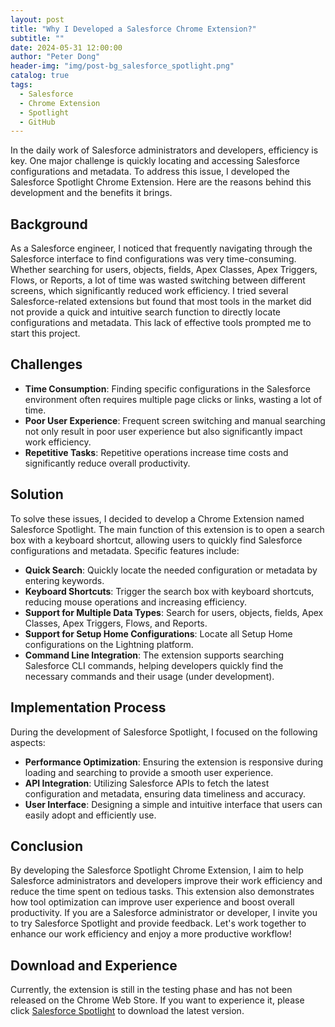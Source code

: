 ```yaml
---
layout: post
title: "Why I Developed a Salesforce Chrome Extension?"
subtitle: ""
date: 2024-05-31 12:00:00
author: "Peter Dong"
header-img: "img/post-bg_salesforce_spotlight.png"
catalog: true
tags:
  - Salesforce
  - Chrome Extension
  - Spotlight
  - GitHub
---
```



In the daily work of Salesforce administrators and developers, efficiency is key. One major challenge is quickly locating and accessing Salesforce configurations and metadata. To address this issue, I developed the Salesforce Spotlight Chrome Extension. Here are the reasons behind this development and the benefits it brings.

## Background

As a Salesforce engineer, I noticed that frequently navigating through the Salesforce interface to find configurations was very time-consuming. Whether searching for users, objects, fields, Apex Classes, Apex Triggers, Flows, or Reports, a lot of time was wasted switching between different screens, which significantly reduced work efficiency. I tried several Salesforce-related extensions but found that most tools in the market did not provide a quick and intuitive search function to directly locate configurations and metadata. This lack of effective tools prompted me to start this project.

## Challenges

- **Time Consumption**: Finding specific configurations in the Salesforce environment often requires multiple page clicks or links, wasting a lot of time.
- **Poor User Experience**: Frequent screen switching and manual searching not only result in poor user experience but also significantly impact work efficiency.
- **Repetitive Tasks**: Repetitive operations increase time costs and significantly reduce overall productivity.

## Solution

To solve these issues, I decided to develop a Chrome Extension named Salesforce Spotlight. The main function of this extension is to open a search box with a keyboard shortcut, allowing users to quickly find Salesforce configurations and metadata. Specific features include:

- **Quick Search**: Quickly locate the needed configuration or metadata by entering keywords.
- **Keyboard Shortcuts**: Trigger the search box with keyboard shortcuts, reducing mouse operations and increasing efficiency.
- **Support for Multiple Data Types**: Search for users, objects, fields, Apex Classes, Apex Triggers, Flows, and Reports.
- **Support for Setup Home Configurations**: Locate all Setup Home configurations on the Lightning platform.
- **Command Line Integration**: The extension supports searching Salesforce CLI commands, helping developers quickly find the necessary commands and their usage (under development).

## Implementation Process

During the development of Salesforce Spotlight, I focused on the following aspects:

- **Performance Optimization**: Ensuring the extension is responsive during loading and searching to provide a smooth user experience.
- **API Integration**: Utilizing Salesforce APIs to fetch the latest configuration and metadata, ensuring data timeliness and accuracy.
- **User Interface**: Designing a simple and intuitive interface that users can easily adopt and efficiently use.

## Conclusion

By developing the Salesforce Spotlight Chrome Extension, I aim to help Salesforce administrators and developers improve their work efficiency and reduce the time spent on tedious tasks. This extension also demonstrates how tool optimization can improve user experience and boost overall productivity. If you are a Salesforce administrator or developer, I invite you to try Salesforce Spotlight and provide feedback. Let's work together to enhance our work efficiency and enjoy a more productive workflow!

## Download and Experience

Currently, the extension is still in the testing phase and has not been released on the Chrome Web Store. If you want to experience it, please click [Salesforce Spotlight](https://chromewebstore.google.com/detail/salesforce-spotlight/kcnnhfdenihbihoikgjfapgphapdoggd) to download the latest version.

